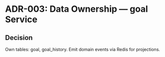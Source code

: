 # ADR-003: Data Ownership — goal Service
## Decision
Own tables: goal, goal_history. Emit domain events via Redis for projections.
